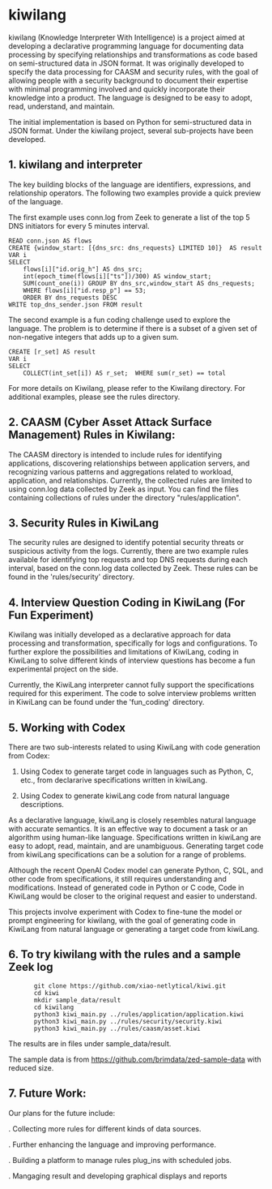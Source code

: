 # kiwilang
kiwilang (Knowledge Interpreter With Intelligence) is a project aimed at developing a declarative programming language for documenting data processing by specifying relationships and transformations as code based on semi-structured data in JSON format. It was originally developed to specify the data processing for CAASM and security rules, with the goal of allowing people with a security background to document their expertise with minimal programming involved and quickly incorporate their knowledge into a product. The language is designed to be easy to adopt, read, understand, and maintain.

The initial implementation is based on Python for semi-structured data in JSON format. Under the kiwilang project, several sub-projects have been developed.

## 1. kiwilang and interpreter
The key building blocks of the language are identifiers, expressions, and relationship operators. The following two examples provide a quick preview of the language.

The first example uses conn.log from Zeek to generate a list of the top 5 DNS initiators for every 5 minutes interval.

    READ conn.json AS flows
    CREATE {window_start: [{dns_src: dns_requests} LIMITED 10]}  AS result
    VAR i 
    SELECT
        flows[i]["id.orig_h"] AS dns_src;
        int(epoch_time(flows[i]["ts"])/300) AS window_start;
        SUM(count_one(i)) GROUP BY dns_src,window_start AS dns_requests;
        WHERE flows[i]["id.resp_p"] == 53;
        ORDER BY dns_requests DESC
    WRITE top_dns_sender.json FROM result

The second example is a fun coding challenge used to explore the language. The problem is to determine if there is a subset of a given set of non-negative integers that adds up to a given sum.

    CREATE [r_set] AS result
    VAR i
    SELECT
        COLLECT(int_set[i]) AS r_set;  WHERE sum(r_set) == total

For more details on Kiwilang, please refer to the Kiwilang directory. 
For additional examples, please see the rules directory.


## 2. CAASM (Cyber Asset Attack Surface Management) Rules in Kiwilang:

The CAASM directory is intended to include rules for identifying applications, discovering relationships between application servers, and recognizing various patterns and aggregations related to workload, application, and relationships. Currently, the collected rules are limited to using conn.log data collected by Zeek as input.
You can find the files containing collections of rules under the directory "rules/application".

## 3. Security Rules in KiwiLang

The security rules are designed to identify potential security threats or suspicious activity from the logs. Currently, there are two example rules available for identifying top requests and top DNS requests during each interval, based on the conn.log data collected by Zeek. These rules can be found in the 'rules/security' directory.

## 4. Interview Question Coding in KiwiLang (For Fun Experiment)

Kiwilang was initially developed as a declarative approach for data processing and transformation, specifically for logs and configurations. To further explore the possibilities and limitations of KiwiLang, coding in KiwiLang to solve different kinds of interview questions has become a fun experimental project on the side.

Currently, the KiwiLang interpreter cannot fully support the specifications required for this experiment. 
The code to solve interview problems written in KiwiLang can be found under the 'fun_coding' directory.

## 5. Working with Codex

There are two sub-interests related to using KiwiLang with code generation from Codex:

1. Using Codex to generate target code in languages such as Python, C, etc., from declararive specifications written in kiwiLang.

2. Using Codex to generate kiwiLang code from natural language descriptions.
    
As a declarative language, kiwiLang is closely resembles natural language with accurate semantics. It is an effective way to document a task or an algorithm using human-like language. Specifications written in kiwiLang are easy to adopt, read, maintain, and are unambiguous. Generating target code from kiwiLang specifications can be a solution for a range of problems.

Although the recent OpenAI Codex model can generate Python, C, SQL, and other code from specifications, it still requires understanding and modifications. Instead of generated code in Python or C code, Code in KiwiLang would be closer to the original request and easier to understand.

This projects involve experiment with Codex to fine-tune the model or prompt engineering for kiwilang, with the goal of generating code in KiwiLang from natural language or generating a target code from kiwiLang.

## 6. To try kiwilang with the rules and a sample Zeek log
   
           git clone https://github.com/xiao-netlytical/kiwi.git 
           cd kiwi
           mkdir sample_data/result 
           cd kiwilang
           python3 kiwi_main.py ../rules/application/application.kiwi
           python3 kiwi_main.py ../rules/security/security.kiwi
           python3 kiwi_main.py ../rules/caasm/asset.kiwi

The results are in files under sample_data/result.

The sample data is from https://github.com/brimdata/zed-sample-data with reduced size.
## 7. Future Work:

Our plans for the future include:

. Collecting more rules for different kinds of data sources.

. Further enhancing the language and improving performance.

. Building a platform to manage rules plug_ins with scheduled jobs.

. Mangaging result and developing graphical displays and reports

